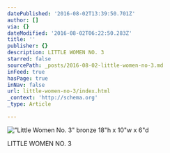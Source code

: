 ```yaml
---
datePublished: '2016-08-02T13:39:50.701Z'
author: []
via: {}
dateModified: '2016-08-02T06:22:50.283Z'
title: ''
publisher: {}
description: LITTLE WOMEN NO. 3
starred: false
sourcePath: _posts/2016-08-02-little-women-no-3.md
inFeed: true
hasPage: true
inNav: false
url: little-women-no-3/index.html
_context: 'http://schema.org'
_type: Article

---
```

!["Little Women No. 3"  bronze                                                                          18"h x 10"w x 6"d](https://s3-us-west-2.amazonaws.com/the-grid-img/p/70a1a6ed77371c3f94effb42e983f69e4861565d.jpg)

LITTLE WOMEN NO. 3